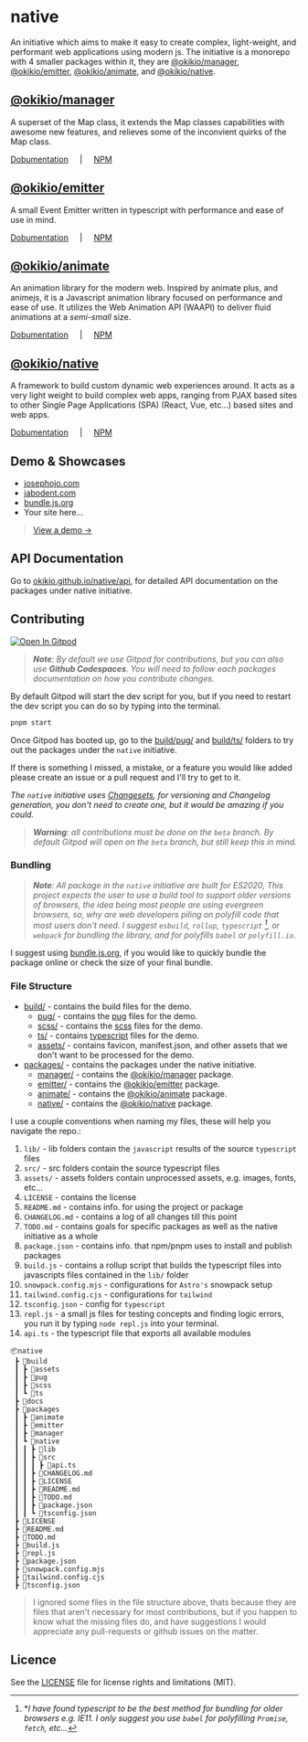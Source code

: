 # native

An initiative which aims to make it easy to create complex, light-weight, and performant web applications using modern js. The initiative is a monorepo with 4 smaller packages within it, they are [@okikio/manager](/packages/manager#readme), [@okikio/emitter](/packages/emitter#readme), [@okikio/animate](/packages/animate#readme), and [@okikio/native](/packages/native#readme).


## [@okikio/manager](/packages/manager#readme)

A superset of the Map class, it extends the Map classes capabilities with awesome new features, and relieves some of the inconvient quirks of the Map class.

[Dobumentation](/docs/manager/index.md) <span style="padding-inline: 1rem">|</span> [NPM](https://www.npmjs.com/package/@okikio/manager)


## [@okikio/emitter](/packages/emitter#readme)

A small Event Emitter written in typescript with performance and ease of use in mind.

[Dobumentation](/docs/emitter/index.md) <span style="padding-inline: 1rem">|</span> [NPM](https://www.npmjs.com/package/@okikio/emitter)

## [@okikio/animate](/packages/animate#readme)

An animation library for the modern web. Inspired by animate plus, and animejs, it is a Javascript animation library focused on performance and ease of use. It utilizes the Web Animation API (WAAPI) to deliver fluid animations at a *semi-small* size.

[Dobumentation](/docs/animate/index.md) <span style="padding-inline: 1rem">|</span> [NPM](https://www.npmjs.com/package/@okikio/animate)

## [@okikio/native](/packages/native#readme)

A framework to build custom dynamic web experiences around. It acts as a very light weight to build complex web apps, ranging from PJAX based sites to other Single Page Applications (SPA) (React, Vue, etc...) based sites and web apps.

[Dobumentation](/docs/native/index.md) <span style="padding-inline: 1rem">|</span> [NPM](https://www.npmjs.com/package/@okikio/native)

## Demo & Showcases

  * [josephojo.com](https://josephojo.com)
  * [jabodent.com](https://jabodent.com)
  * [bundle.js.org](https://bundle.js.org)
  * Your site here...
  
> [View a demo &#8594;](https://okikio.github.io/native/demo/)


## API Documentation

Go to [okikio.github.io/native/api](https://okikio.github.io/native/api), for detailed API documentation on the packages under native initiative.

## Contributing

[![Open In Gitpod](https://gitpod.io/button/open-in-gitpod.svg)](https://gitpod.io/#https://github.com/okikio/native/blob/beta/README.md)

> _**Note**: By default we use Gitpod for contributions, but you can also use **Github Codespaces**. You will need to follow each packages documentation on how you contribute changes._

By default Gitpod will start the dev script for you, but if you need to restart the dev script you can do so by typing into the terminal.

```bash
pnpm start
```

Once Gitpod has booted up, go to the [build/pug/](/build/pug/) and [build/ts/](/build/ts/) folders to try out the packages under the `native` initiative.

If there is something I missed, a mistake, or a feature you would like added please create an issue or a pull request and I'll try to get to it.

*The `native` initiative uses [Changesets](https://github.com/atlassian/changesets/blob/main/docs/intro-to-using-changesets.md#adding-changesets), for versioning and Changelog generation, you don't need to create one, but it would be amazing if you could.*

> _**Warning**: all contributions must be done on the `beta` branch. By default Gitpod will open on the `beta` branch, but still keep this in mind._

### Bundling

> ***Note**: All package in the `native` initiative are built for ES2020, This project expects the user to use a build tool to support older versions of browsers, the idea being most people are using evergreen browsers, so, why are web developers piling on polyfill code that most users don't need. I suggest `esbuild`, `rollup`, `typescript` [^1], or `webpack` for bundling the library, and for polyfills `babel` or `polyfill.io`.*

[^1]: **I have found typescript to be the best method for bundling for older browsers e.g. IE11. I only suggest you use `babel` for polyfilling `Promise`, `fetch`, etc...*

I suggest using [bundle.js.org](https://bundle.js.org), if you would like to quickly bundle the package online or check the size of your final bundle.

### File Structure

* [build/](/build) - contains the build files for the demo.
  * [pug/](/build/pug/) - contains the [pug](https://pugjs.org/api/getting-started.html) files for the demo.
  * [scss/](/build/scss/) - contains the [scss](https://sass-lang.com/guide) files for the demo.
  * [ts/](/build/ts/) - contains [typescript](https://www.typescriptlang.org/) files for the demo.
  * [assets/](/build/assets/) - contains favicon, manifest.json, and other assets that we don't want to be processed for the demo.
* [packages/](/packages) - contains the packages under the native initiative.
  * [manager/](/packages/manager) - contains the [@okikio/manager](https://npmjs.com/@okikio/manager) package.
  * [emitter/](/packages/emitter) - contains the [@okikio/emitter](https://npmjs.com/@okikio/emitter) package.
  * [animate/](/packages/animate) - contains the [@okikio/animate](https://npmjs.com/@okikio/animate) package.
  * [native/](/packages/native) - contains the [@okikio/native](https://npmjs.com/@okikio/native) package.

I use a couple conventions when naming my files, these will help you navigate the repo.:
1. `lib/` - lib folders contain the `javascript` results of the source `typescript` files
2. `src/` - src folders contain the source typescript files 
3. `assets/` - assets folders contain unprocessed assets, e.g. images, fonts, etc...
4. `LICENSE` - contains the license
5. `README.md` - contains info. for using the project or package
6. `CHANGELOG.md` - contains a log of all  changes till this point 
7. `TODO.md` - contains goals for specific packages as well as the native initiative as a whole
8. `package.json` - contains info. that npm/pnpm uses to install and publish packages
9. `build.js` - contains a rollup script that builds the typescript files into javascripts files contained in the `lib/` folder
10. `snowpack.config.mjs` - configurations for `Astro's` snowpack setup
11. `tailwind.config.cjs` - configurations for `tailwind`
12. `tsconfig.json` - config for `typescript`
13. `repl.js` - a small js files for testing concepts and finding logic errors, you run it by typing `node repl.js` into your terminal.
14. `api.ts` - the typescript file that exports all available modules

```
📦native
 ┣ 📂build
 ┃ ┣ 📂assets
 ┃ ┣ 📂pug
 ┃ ┣ 📂scss
 ┃ ┗ 📂ts
 ┣ 📂docs
 ┣ 📂packages
 ┃ ┣ 📂animate
 ┃ ┣ 📂emitter
 ┃ ┣ 📂manager
 ┃ ┗ 📂native
 ┃ ┃ ┣ 📂lib
 ┃ ┃ ┣ 📂src
 ┃ ┃ ┃ ┣ 📜api.ts
 ┃ ┃ ┣ 📜CHANGELOG.md
 ┃ ┃ ┣ 📜LICENSE
 ┃ ┃ ┣ 📜README.md
 ┃ ┃ ┣ 📜TODO.md
 ┃ ┃ ┣ 📜package.json
 ┃ ┃ ┗ 📜tsconfig.json
 ┣ 📜LICENSE
 ┣ 📜README.md
 ┣ 📜TODO.md
 ┣ 📜build.js
 ┣ 📜repl.js
 ┣ 📜package.json
 ┣ 📜snowpack.config.mjs
 ┣ 📜tailwind.config.cjs
 ┣ 📜tsconfig.json
```

> I ignored some files in the file structure above, thats because they are files that aren't necessary for most contributions, but if you happen to know what the missing files do, and have suggestions I would appreciate any pull-requests or github issues on the matter.

## Licence

See the [LICENSE](/LICENSE) file for license rights and limitations (MIT).
